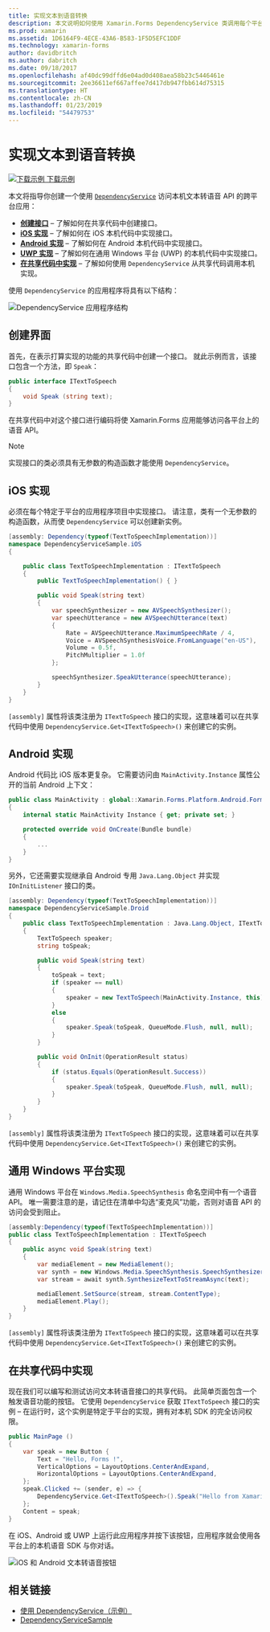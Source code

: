 ```yaml
---
title: 实现文本到语音转换
description: 本文说明如何使用 Xamarin.Forms DependencyService 类调用每个平台的本机文本转语音 API。
ms.prod: xamarin
ms.assetid: 1D6164F9-4ECE-43A6-B583-1F5D5EFC1DDF
ms.technology: xamarin-forms
author: davidbritch
ms.author: dabritch
ms.date: 09/18/2017
ms.openlocfilehash: af40dc99dffd6e04ad0d408aea58b23c5446461e
ms.sourcegitcommit: 2ee36611ef667affee7d417db947fbb614d75315
ms.translationtype: HT
ms.contentlocale: zh-CN
ms.lasthandoff: 01/23/2019
ms.locfileid: "54479753"
---
```

# <a name="implementing-text-to-speech"></a>实现文本到语音转换

[![下载示例](~/media/shared/download.png) 下载示例](https://developer.xamarin.com/samples/xamarin-forms/UsingDependencyService/)

本文将指导你创建一个使用 [`DependencyService`](xref:Xamarin.Forms.DependencyService) 访问本机文本转语音 API 的跨平台应用：

- **[创建接口](#Creating_the_Interface)** &ndash; 了解如何在共享代码中创建接口。
- **[iOS 实现](#iOS_Implementation)** &ndash; 了解如何在 iOS 本机代码中实现接口。
- **[Android 实现](#Android_Implementation)** &ndash; 了解如何在 Android 本机代码中实现接口。
- **[UWP 实现](#WindowsImplementation)** &ndash; 了解如何在通用 Windows 平台 (UWP) 的本机代码中实现接口。
- **[在共享代码中实现](#Implementing_in_Shared_Code)** &ndash; 了解如何使用 `DependencyService` 从共享代码调用本机实现。

使用 `DependencyService` 的应用程序将具有以下结构：

![](text-to-speech-images/tts-diagram.png "DependencyService 应用程序结构")

<a name="Creating_the_Interface" />

## <a name="creating-the-interface"></a>创建界面

首先，在表示打算实现的功能的共享代码中创建一个接口。 就此示例而言，该接口包含一个方法，即 `Speak`：

```csharp
public interface ITextToSpeech
{
    void Speak (string text);
}
```

在共享代码中对这个接口进行编码将使 Xamarin.Forms 应用能够访问各平台上的语音 API。

> [!NOTE]
> 实现接口的类必须具有无参数的构造函数才能使用 `DependencyService`。

<a name="iOS_Implementation" />

## <a name="ios-implementation"></a>iOS 实现

必须在每个特定于平台的应用程序项目中实现接口。 请注意，类有一个无参数的构造函数，从而使 `DependencyService` 可以创建新实例。

```csharp
[assembly: Dependency(typeof(TextToSpeechImplementation))]
namespace DependencyServiceSample.iOS
{

    public class TextToSpeechImplementation : ITextToSpeech
    {
        public TextToSpeechImplementation() { }

        public void Speak(string text)
        {
            var speechSynthesizer = new AVSpeechSynthesizer();
            var speechUtterance = new AVSpeechUtterance(text)
            {
                Rate = AVSpeechUtterance.MaximumSpeechRate / 4,
                Voice = AVSpeechSynthesisVoice.FromLanguage("en-US"),
                Volume = 0.5f,
                PitchMultiplier = 1.0f
            };

            speechSynthesizer.SpeakUtterance(speechUtterance);
        }
    }
}
```

`[assembly]` 属性将该类注册为 `ITextToSpeech` 接口的实现，这意味着可以在共享代码中使用 `DependencyService.Get<ITextToSpeech>()` 来创建它的实例。

<a name="Android_Implementation" />

## <a name="android-implementation"></a>Android 实现

Android 代码比 iOS 版本更复杂。 它需要访问由 `MainActivity.Instance` 属性公开的当前 Android 上下文：

```csharp
public class MainActivity : global::Xamarin.Forms.Platform.Android.FormsAppCompatActivity
{
    internal static MainActivity Instance { get; private set; }

    protected override void OnCreate(Bundle bundle)
    {
        ...
    }
}
```

另外，它还需要实现继承自 Android 专用 `Java.Lang.Object` 并实现 `IOnInitListener` 接口的类。

```csharp
[assembly: Dependency(typeof(TextToSpeechImplementation))]
namespace DependencyServiceSample.Droid
{
    public class TextToSpeechImplementation : Java.Lang.Object, ITextToSpeech, TextToSpeech.IOnInitListener
    {
        TextToSpeech speaker;
        string toSpeak;

        public void Speak(string text)
        {
            toSpeak = text;
            if (speaker == null)
            {
                speaker = new TextToSpeech(MainActivity.Instance, this);
            }
            else
            {
                speaker.Speak(toSpeak, QueueMode.Flush, null, null);
            }
        }

        public void OnInit(OperationResult status)
        {
            if (status.Equals(OperationResult.Success))
            {
                speaker.Speak(toSpeak, QueueMode.Flush, null, null);
            }
        }
    }
}
```

`[assembly]` 属性将该类注册为 `ITextToSpeech` 接口的实现，这意味着可以在共享代码中使用 `DependencyService.Get<ITextToSpeech>()` 来创建它的实例。

<a name="WindowsImplementation" />

## <a name="universal-windows-platform-implementation"></a>通用 Windows 平台实现

通用 Windows 平台在 `Windows.Media.SpeechSynthesis` 命名空间中有一个语音 API。 唯一需要注意的是，请记住在清单中勾选“麦克风”功能，否则对语音 API 的访问会受到阻止。

```csharp
[assembly:Dependency(typeof(TextToSpeechImplementation))]
public class TextToSpeechImplementation : ITextToSpeech
{
    public async void Speak(string text)
    {
        var mediaElement = new MediaElement();
        var synth = new Windows.Media.SpeechSynthesis.SpeechSynthesizer();
        var stream = await synth.SynthesizeTextToStreamAsync(text);

        mediaElement.SetSource(stream, stream.ContentType);
        mediaElement.Play();
    }
}
```

`[assembly]` 属性将该类注册为 `ITextToSpeech` 接口的实现，这意味着可以在共享代码中使用 `DependencyService.Get<ITextToSpeech>()` 来创建它的实例。

<a name="Implementing_in_Shared_Code" />

## <a name="implementing-in-shared-code"></a>在共享代码中实现

现在我们可以编写和测试访问文本转语音接口的共享代码。 此简单页面包含一个触发语音功能的按钮。 它使用 `DependencyService` 获取 `ITextToSpeech` 接口的实例 &ndash; 在运行时，这个实例是特定于平台的实现，拥有对本机 SDK 的完全访问权限。

```csharp
public MainPage ()
{
    var speak = new Button {
        Text = "Hello, Forms !",
        VerticalOptions = LayoutOptions.CenterAndExpand,
        HorizontalOptions = LayoutOptions.CenterAndExpand,
    };
    speak.Clicked += (sender, e) => {
        DependencyService.Get<ITextToSpeech>().Speak("Hello from Xamarin Forms");
    };
    Content = speak;
}
```

在 iOS、Android 或 UWP 上运行此应用程序并按下该按钮，应用程序就会使用各平台上的本机语音 SDK 与你对话。

 ![iOS 和 Android 文本转语音按钮](text-to-speech-images/running.png "文本转语音示例")


## <a name="related-links"></a>相关链接

- [使用 DependencyService（示例）](https://developer.xamarin.com/samples/xamarin-forms/UsingDependencyService/)
- [DependencyServiceSample](https://developer.xamarin.com/samples/xamarin-forms/DependencyService/DependencyServiceSample/)
